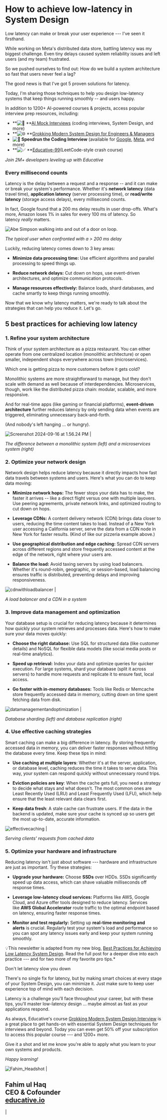 How to achieve low-latency in System Design
================================================

Low latency can make or break your user experience --- I've seen it firsthand.

While working on Meta's distributed data store, battling latency was my biggest challenge. Even tiny delays caused system reliability issues and left users (and my team) frustrated.

So we pushed ourselves to find out: How do we build a system architecture so fast that users never feel a lag?

The good news is that I've got 5 proven solutions for latency.

Today, I'm sharing those techniques to help you design low-latency systems that keep things running smoothly -- and users happy.

In addition to 1200+ AI-powered courses & projects, access popular interview prep resources, including:

- **![💼](https://fonts.gstatic.com/s/e/notoemoji/15.1/1f4bc/32.png) **[AI Mock Interviews](https://learn.educative.io/e3t/Ctc/RG+113/cz5H404/VWQ76s93nXqfW89pPT31H9bKxW6J3_6X5l4CqrN3Z5rbg3qgyTW8wLKSR6lZ3lrW5_-qsr3nc085W5sXdyX3vKKqTVSPj5R4Lc7D-N3f8jxsbC4bRW367yQJ1gkn1MW63TmXk5lXb5LW2Vz7xH2tX_JBDTFLqMG9SHN7Rw_wj-lydxVGSJHx2hz-R_W927nqV49RdmMW3qPbDv6VL0htVyrR575xR599W7pSFYj8RH9XBW6JHcMv88cMBrW76xbHZ4XG03DW1C0zLb4sylcnW1vBpk65vCMbWW14dy253nV6PSW7pnvmW1Ss3JRN4zzx9CZds7pW5mFYY-7sWPGCW5d3pG61wNswnW4D6-Py4N3syqW1__ffW1tt_QsW6JzBGc1GXXWZW6gFSrd2xPtxWM9QZ4rHPt2kf9hYTgn04) (coding interviews, System Design, and more)
- **![🌐](https://fonts.gstatic.com/s/e/notoemoji/15.1/1f310/32.png) **[Grokking Modern System Design for Engineers & Managers](https://learn.educative.io/e3t/Ctc/RG+113/cz5H404/VWQ76s93nXqfW89pPT31H9bKxW6J3_6X5l4CqrN3Z5r8P5nR32W5BWr2F6lZ3lnW1qZyDz1P3ZDWVRKWCg7NtCVZN1CvxfM6d5TyV3zKFj5gqS8nW4LH3qw1dMYJmW6Lkb0K73Y3Y1W4Q1dfc99H0QpV9QJDR5Hnd1rW72SQ5m5L8tGyW3mlhf92VG1kFW1Hg4LM39hLyNW6Wjys88-K6brW2WLfKJ3VB5cGV2PdXR8nNv-nW3Gghwd4WjGx0W6j7Fb1475HVlW8gRRmN35X4PbW6k9sqj7NHDRtW1HZlTk7LCQVpW4ysMW67qyxnkVg5qgY4_kt46N2B4bY7GvtM_W7MzQz_1BdfXQW3gBcbb55-5wmW5RSnNZ5DDfJxW4bj6fY1-Wcf_N1mb_z3g4xjXW9gZkgg5YQ-wyW1byhhy7kp9yDW1lHKmK56VtD9W3_YK3S3Gv0q2VdZKfp66vS7nW1BcNwx8sjz9DW3xKQlc8Ms0slf4fxP7T04)
- **![🏃](https://fonts.gstatic.com/s/e/notoemoji/15.1/1f3c3/32.png) Speedrun the Coding Interview** (available for [Google](https://learn.educative.io/e3t/Ctc/RG+113/cz5H404/VWQ76s93nXqfW89pPT31H9bKxW6J3_6X5l4CqrN3Z5r8P5nR32W5BWr2F6lZ3pmW2f7NRM5jpbkFW59q7XH8Z0JyLW4fs_Mg7J0lypW2n_tqx1stLZ4W2X427-1vYcGKW94zg5V3Q-zDTW8MYV-q1Jy0tRW2Lp7WP7JJjftW2rKMPl6yPx_3W68rmHw87CwZYW5tPQFV6qv7bvW7Sdk5C7VYhXrW6JJfDv2SZwdnW8dmLH42RXYdgW7sL3336_QR25W7TQR2w3S1rBwW8616J86RPMr5W6RTN867mTBfkW1PQdSl2wYxV3W7zNhn_5yqLDMW6f6dNy2BvyW7W8mhVPj57-8MgVDnjQZ6XhqlsW3lqrWy8-nJbKW55TXrG5mTSjqW6dgjzz6NwhlMW4RL-QL7Ct4TRW2VcmnN7Hf06rW1SRYvT4rZMJNW420lpf51BzwjW5BYWb_8THnmLW5MQDL58J00P3N1qLm2jBJDlpW8TjV_r21Ttntf4vG9ml04), [Meta](https://learn.educative.io/e3t/Ctc/RG+113/cz5H404/VWQ76s93nXqfW89pPT31H9bKxW6J3_6X5l4CqrN3Z5r8P5nR32W5BWr2F6lZ3ksW1WkHVH5HdV9kW7_8vzZ7ScD_4W65fsfD5qQPBdW5GsTbs2tqjR_W8S28rM32tmF_W10CQNb418hvLW8dktRq2nRDzDVSkNR97P0vd9W1XCSDp4SfVsmVpv9_56lJRynW14B-CF5n0p4gW6ZzV8c16P-YfW5qhcLH4vQtXwN7wfCMLDlkPGN4tfv794VCgGW8Lldmg1QD9nKN3KvlsW_5k21W6LWMLH7cZqjpW96rXQN8zgsWbW8H35x46dP6dpW3dnfhG7bXWlZVjdG6X7mdRfMW4xMrgT4gPfV7W7LPd762g05D2W2qBmyW3hs7MJW8N_qh-1r6yHgW81zxgX5T891wW5HTCC76-8_l8W1mzSwn3JXKXGW3XMg5B3D62XMN6LTT07d9qt8W8F3hm11rndW7W979hVS12v7TlW35QP_M52V_D4f7y_mmP04), and more)
- **![✅](https://fonts.gstatic.com/s/e/notoemoji/15.1/2705/32.png) **[Educative-99](https://learn.educative.io/e3t/Ctc/RG+113/cz5H404/VWQ76s93nXqfW89pPT31H9bKxW6J3_6X5l4CqrN3Z5r8P5nR32W5BWr2F6lZ3kXW3wZMsK2cYD5mW94Wrdy7tXWS6W4QGtZ-2rgGQGW117flN75trXQW8krfVq8PzrbjW47P3l384H6kxW4tsz8K2KmxG2W4gXXD76-4VXfW19YhTR5WgcWLW6VggWq7QKKcgW9gLr4_5GH0wzW2Vxd9B6l4Q38W68_ZYR2y0y8yW8Bk9xc32GGDgN7sRhH7TMpTlMc4dLmxQ5YyW5LWcr65mwR0-W25nRZD6v8gfpN5DjW4hPKsdpVbhlwW71HDzMW8Pj2KS2yZ_9LW6Wm8TS3N1ftDW6QBz1L6mk0VSW8TC0w95J338jN2Mj0yZlNGQJW72QF6V2s9rXKW1PFLqB2lRYs8W8gTZ_y60xKWbVCVFs45vz-N4W8MvcV12Zsy_mW8j8qL28zTLFrW684z6V5bsjRyW1c46LD5ClkX_N22stM2Yxk0Cf7gX5xd04)(LeetCode-style crash course)

*Join 2M+ developers leveling up with Educative*

### Every millisecond counts

Latency is the delay between a request and a response -- and it can make or break your system's performance. Whether it's **network latency** (data travel time), **application latency** (server processing time), or **read/write latency** (storage access delays), every millisecond counts.

In fact, Google found that a 200 ms delay results in user drop-offs. What's more, Amazon loses 1% in sales for every 100 ms of latency. So latency *really* matters.

![Abe Simpson walking into and out of a door on loop.](https://ci3.googleusercontent.com/meips/ADKq_NY9ctwxQyxNAjcne-Qb6HPZibjjSNay0eKMq5qfn03xhSrDQzeqmdlDTJBGv9A47m4mGhdWCRhzGYxPXRWs5sFyRGfK5RaoMn2615UuH80q_ajhiU-NIfshD-zudrH4meXV9KqoSIfSY-Fily2ctNLCklI27QRU7w=s0-d-e1-ft#https://learn.educative.io/hs-fs/hubfs/abesimpson.webp?width=712&upscale=true&name=abesimpson.webp)

*The typical user when confronted with a > 200 ms delay*

Luckily, reducing latency comes down to 3 key areas:

-   **Minimize data processing time:** Use efficient algorithms and parallel processing to speed things up.

-   **Reduce network delays:** Cut down on hops, use event-driven architectures, and optimize communication protocols.

-   **Manage resources effectively:** Balance loads, shard databases, and cache smartly to keep things running smoothly.

Now that we know why latency matters, we're ready to talk about the strategies that can help you reduce it. Let's go.

5 best practices for achieving low latency
------------------------------------------

### 1\. Refine your system architecture 

Think of your system architecture as a pizza restaurant. You can either operate from one centralized location (monolithic architecture) or open smaller, independent shops everywhere across town (microservices).

Which one is getting pizza to more customers before it gets cold?

Monolithic systems are more straightforward to manage, but they don't scale with demand as well because of interdependencies. Microservices, though, work like the distributed pizza chain: modular, scalable, and more responsive.

And for real-time apps (like gaming or financial platforms), **event-driven architecture** further reduces latency by only sending data when events are triggered, eliminating unnecessary back-and-forth.

(And nobody's left hanging ... or hungry).

![Screenshot 2024-09-16 at 1.56.24 PM](https://ci3.googleusercontent.com/meips/ADKq_NaFW5ZSsQtKvZ0L9M4u3BCR_SPaId02s_RPx2DR2MmwZ50k4sewNCiylrb6kmk3MPrxN2EeLrqvolCtZoLyUYGwn3-Ka_OGhF7kK9smy6cIp0OciKGh2SsTZjbqlQZRrRtH52zZg9xWjgLLnvdn8vYhow_HSrXOIN6o1ooJiAj8ZGhSpXbBdfEmeVtadPmpKgTNLNaDOY6jBNz2_6SthU6AzuwHpRPc2d1leRH1ecOcgdeiqmpB8kPBUw=s0-d-e1-ft#https://learn.educative.io/hs-fs/hubfs/Screenshot%202024-09-16%20at%201.56.24%20PM.png?width=1120&upscale=true&name=Screenshot%202024-09-16%20at%201.56.24%20PM.png) |

*The difference between a monolithic system (left) and a microservices system (right)*

### 2. Optimize your network design

Network design helps reduce latency because it directly impacts how fast data travels between systems and users. Here's what you can do to keep data moving:

-   **Minimize network hops:** The fewer stops your data has to make, the faster it arrives -- like a direct flight versus one with multiple layovers. Use peering agreements, private network links, and optimized routing to cut down on hops.

-   **Leverage CDNs:** A content delivery network (CDN) brings data closer to users, reducing the time content takes to load. Instead of a New York user accessing a California server, serve the data from a CDN node in New York for faster results. (Kind of like our pizzeria example above.)

-   **Use geographical distribution and edge caching:** Spread CDN servers across different regions and store frequently accessed content at the edge of the network, right where your users are.

-   **Balance the load:** Avoid taxing servers by using load balancers. Whether it's round-robin, geographic, or session-based, load balancing ensures traffic is distributed, preventing delays and improving responsiveness.

![cdnwithloadbalancer](https://ci3.googleusercontent.com/meips/ADKq_NYxIG5ctI9e-JpwPTVu9LOr8_bV0s5kkulY7B52qwJW_PcOt42xR1fRkWaKozIVniZ9-G1oNa-z6nwOVHejB08mHpqBJ8U6FPqGbtANcTOqgY8hP6mMeoBGyULsr-XAZZWMF5gI1yH3lfMzplQ5qJgC_ZwdDwEOtHosWUjDDzU2YSBnU1xxQ5Y=s0-d-e1-ft#https://learn.educative.io/hs-fs/hubfs/cdnwithloadbalancer.jpg?width=600&upscale=true&name=cdnwithloadbalancer.jpg) |

*A load balancer and a CDN in a system*

### 3\. Improve data management and optimization

Your database setup is crucial for reducing latency because it determines how quickly your system retrieves and processes data. Here's how to make sure your data moves quickly:

- **Choose the right database:** Use SQL for structured data (like customer details) and NoSQL for flexible data models (like social media posts or real-time analytics).

- **Speed up retrieval:** Index your data and optimize queries for quicker execution. For large systems, shard your database (split it across servers) to handle more requests and replicate it to ensure fast, local access.

- **Go faster with in-memory databases:** Tools like Redis or Memcache store frequently accessed data in memory, cutting down on time spent fetching data from disk.

![datamanagementandoptimization](https://ci3.googleusercontent.com/meips/ADKq_NY23UdtjF-VPRlp2SLbS2J0GmEupO9LouzWWAU4Yl_tEajCj94pIWFGevIIa1NGcp2FlVe6lvA0sNyRZcGD5bJda5sdrSlFiw9QWaN-58hHvNi6vlIM0lBqsjn4KX7CyvLUEcpJ--s8feAZJjLIts4IkAOb7ezGHt5-46K6mZqtKsSHk3DrRzuc4K3xbxIuIFo7OeooUkK1uglFP0Bh=s0-d-e1-ft#https://learn.educative.io/hs-fs/hubfs/datamanagementandoptimization.jpg?width=1100&upscale=true&name=datamanagementandoptimization.jpg) |

*Database sharding (left) and database replication (right)*

### 4\. Use effective caching strategies

Smart caching can make a big difference in latency. By storing frequently accessed data in memory, you can deliver faster responses without hitting the database every time. Keep these tips in mind:

-   **Use caching at multiple layers**: Whether it's at the server, application, or database level, caching reduces the time it takes to serve data. This way, your system can respond quickly without unnecessary round trips.

-   **Eviction policies are key**: When the cache gets full, you need a strategy to decide what stays and what doesn't. The most common ones are Least Recently Used (LRU) and Least Frequently Used (LFU), which help ensure that the least relevant data clears first.

-   **Keep data fresh**: A stale cache can frustrate users. If the data in the backend is updated, make sure your cache is synced up so users get the most up-to-date, accurate information.

![effectivecaching](https://ci3.googleusercontent.com/meips/ADKq_NZ7mTKiZvD0sQiI8r0AGVJMDrhjiNqwxxo5szLmHJL6AT4Egvb-GrWfAHkBziBIjNMosVHDPZMLNGILROAaX8LkcKPiQ2ryqEdwOAqxvqyzEvOFcqGuIhUycHpy3xFnSwxJBPyCAQPU0sYAyESPpKDvgMf5vZVnjDkSiotuF_O5L40=s0-d-e1-ft#https://learn.educative.io/hs-fs/hubfs/effectivecaching.jpg?width=900&upscale=true&name=effectivecaching.jpg) |

*Serving clients' requests from cached data*

### 5\. Optimize your hardware and infrastructure

Reducing latency isn't just about software --- hardware and infrastructure are just as important. Try these strategies:

-   **Upgrade your hardware:** Choose **SSDs** over HDDs. SSDs significantly speed up data access, which can shave valuable milliseconds off response times.

-   **Leverage low-latency cloud services:** Platforms like AWS, Google Cloud, and Azure offer tools designed to reduce latency. Services like **AWS Global Accelerator** route traffic to the optimal endpoint based on latency, ensuring faster response times.

-   **Monitor and test regularly:** Setting up **real-time monitoring and alerts** is crucial. Regularly test your system's load and performance so you can spot any latency issues early and keep your system running smoothly.

💡This newsletter is adapted from my new blog, [Best Practices for Achieving Low Latency System Design](https://learn.educative.io/e3t/Ctc/RG+113/cz5H404/VWQ76s93nXqfW89pPT31H9bKxW6J3_6X5l4CqrN3Z5rbz3qgyTW95jsWP6lZ3m5W50BfJb4kpHJPW1p1vMX6sv9jPW5121FJ8xPjDLW5lHh9M4m81CkW779mq95Qf31wW1XCD3z3_4VwPVKqwW414b_5nW6x9WGY5FzTnHW3VhXRz11qHsRW4h3hpF5QhcPtV6tRyn4NnZ9BW4V4hR_3rN2zfW78z8sm6ZFRrnW6Wr9gY7XJnR6VCPsdD9fCxQBN1x0QFHk_CrsW2wyTJg6RvQVDW5yFVT74vQSRpW15C4RM372h27W6XZ81744QhVnW7wj1Jt748ZdjW8JdD1c9cTZ3GW57Hmm_8RPSYKF77sTbCHs9vW7GKj0P4hXfGZF3ggsN1GgxlW8Ss7WR4TBH8WW8_ZzNL30kgR0VBqwLh6lZS-GW2y97FX643gvhf5cTJN604). Read the full post for a deeper dive into each practice --- and for two more of my favorite pro tips.*

Don't let latency slow you down

There's no single fix for latency, but by making smart choices at every stage of your System Design, you can minimize it. Just make sure to keep user experience top of mind with each decision.

Latency is a challenge you'll face throughout your career, but with these tips, you'll master low-latency design ... maybe almost as fast as your applications respond.

As always, Educative's course [Grokking Modern System Design Interview](https://learn.educative.io/e3t/Ctc/RG+113/cz5H404/VWQ76s93nXqfW89pPT31H9bKxW6J3_6X5l4CqrN3Z5r8P5nR32W5BWr2F6lZ3kKW8h4tnD98WbJqVt2knw3f4s73W91NP2n22-5b3W3-9-vH6RpX1SW2ylmhx7jgJf4N6Qnx5GbmN5BW6SH1td3zgd-cW3F6PJ82TvFKrW7Kkhvt3GB3VYN2kWytgHyX4yVqXLPG8ZgkQnN7n589S_Jy1hW61D5M58T-cG_W2KZRHH95MBjFW7cqK-Z1hHqvwW84p1c_382d31W5gPDkZ1j2fthW7DJN3X6NZDdyVGphpd5_lHtBW277TB22__ZRNW9cwt0L2bc_Y7N4BC9pHNFCkGN2gZBlnb50FsW2ZcTNn65Yvj8W7tbF-Q3dtxGQW68hMk85TsyvHW3RW43v3tBt_cW8d_4qB1SlRVkW3dhGdh7Fkj8rW2pHMGq6t9LJXW6PpSrH7XYrQqW7jnVxk2G3qFFW6gmLch7YkCNwW2png1f1vlLfbd63k3l04) is a great place to get hands-on with essential System Design techniques for interviews and beyond. Today you can even get 50% off your subscription to access this popular course --- and 1200+ more.

Give it a shot and let me know you're able to apply what you learn to your own systems and products.

*Happy learning!*

![Fahim_Headshot](https://ci3.googleusercontent.com/meips/ADKq_NYHUYNwDdv45OSbM73USH7VBSuVL0Ihs6qv06bOOAcPuOzRoPRvoR7b_Np-1z_TyX7IP0ccyQjYMHG2YLpfPdyP_Sl9OZqKI3PElfjzEIPrUJeM0DKXQJj_Oijs6a45binXAerRjoZYpGjTFXte7PyieztbpbCNf6gJDYc2vg=s0-d-e1-ft#https://learn.educative.io/hs-fs/hubfs/Fahim_Headshot.png?width=220&upscale=true&name=Fahim_Headshot.png) |

Fahim ul Haq\
CEO & Cofounder\
[educative.io](https://learn.educative.io/e3t/Ctc/RG+113/cz5H404/VWQ76s93nXqfW89pPT31H9bKxW6J3_6X5l4CqrN3Z5r9-3qgyTW7Y8-PT6lZ3q3W1gghG_6jKXVVW8Bwdbg4gVZ35N7z4Ps6YMs9FW3jHM5l37fYJLW7mVN_Z41R1wdV39RnF3GGVNFW2y5BTj7jjQ8RW698VJS1m_d6fN5m3NdsrTZK4W8chMZM94C3z3W4MJKb18TD4n3W82vzxP2r0_9MW1DGJsv6Gns0nVX4zNB1xYjBrW8lPrBb6Jp0ZnW629ghS8LVlpsW58X3By8KHCsnW6F_nBk6cbwTVW7yLRT815TYqbW51jXBW1JDF8RVWR43X6Y_5d4W7Hk5Vp5RGc-qW8l8rVb2b3QSxVG7Gdw3vZ0GcW6N_jVV5h_rCJW47qZb34-b4m2f1yNgS204)
---------------------------------------------------------------------------------------------------------------------------------------------------------------------------------------------------------------------------------------------------------------------------------------------------------------------------------------------------------------------------------------------------------------------------------------------------------------------------------------------------------------------

|